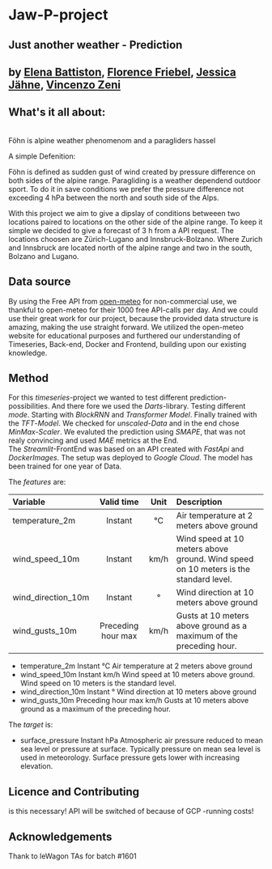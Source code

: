 <h1>Jaw-P-project</h1>
<h2>Just another weather - Prediction</h2>
<h2>by <a href="https://github.com/Elenya92">Elena Battiston</a>, <a href="https://github.com/FloFriebel">Florence Friebel</a>, <a href="https://github.com/jjaehne">Jessica Jähne</a>, <a href="https://github.com/VinceZeni">Vincenzo Zeni</a></h2>

<h2>What's it all about:</h2><br />
Föhn is alpine weather phenomenom and a paragliders hassel<br />

A simple Defenition:

Föhn is defined as sudden gust of wind created by pressure difference on both sides of the alpine range.
Paragliding is a weather dependend outdoor sport. To do it in save conditions we prefer the pressure difference not exceeding 4 hPa between the north and south side of the Alps.

With this project we aim to give a dipslay of conditions betweeen two locations paired to locations on the other side of the alpine range.
To keep it simple we decided to give a forecast of 3 h from a API request.
The locations choosen are Zürich-Lugano and Innsbruck-Bolzano. Where Zurich and Innsbruck are located north of the alpine range and two in the south, Bolzano and Lugano.


<h2>Data source </h2>
By using the Free API from <a href="https://open-meteo.com/en/terms">open-meteo</a> for non-commercial use, we thankful to open-meteo for their 1000 free API-calls per day. And we could use their great work for our project, because the provided data structure is amazing, making the use straight forward.
We utilized the open-meteo website for educational purposes and furthered our understanding of Timeseries, Back-end, Docker and Frontend, building upon our existing knowledge.

<h2>Method</h2>
For this <em>timeseries</em>-project we wanted to test different prediction-possibilities. And there fore we used the <em>Darts</em>-library. Testing different <em>mode</em>. Starting with <em>BlockRNN</em> and <em>Transformer</em> <em>Model</em>. Finally trained with the <em>TFT</em>-<em>Model</em>. We checked for <em>unscaled-Data</em> and in the end chose <em>MinMax-Scaler</em>. We evaluted the prediction using <em>SMAPE</em>, that was not realy convincing and used <em>MAE</em> metrics at the End.<br />
The <em>Streamlit</em>-FrontEnd was based on an API created with <em>FastApi</em> and <em>DockerImages</em>. The setup was deployed to <em>Google</em> <em>Cloud</em>.
The model has been trained for one year of Data. 

The <em>features</em> are:<br />

| Variable           | Valid time         | Unit | Description                                                                         |
| :---               |     :---:          |:---: | :---                                                                                |
| temperature_2m     | Instant            | °C   | Air temperature at 2 meters above ground                                            |
| wind_speed_10m     | Instant            | km/h | Wind speed at 10 meters above ground. Wind speed on 10 meters is the standard level.|
| wind_direction_10m | Instant            | °    | Wind direction at 10 meters above ground                                            |
| wind_gusts_10m     | Preceding hour max | km/h | Gusts at 10 meters above ground as a maximum of the preceding hour.                 |


- temperature_2m	Instant	°C 	Air temperature at 2 meters above ground<br />
- wind_speed_10m Instant	km/h	Wind speed at 10 meters above ground. Wind speed on 10 meters is the standard level.<br />
- wind_direction_10m Instant	°	Wind direction at 10 meters above ground<br />
- wind_gusts_10m	Preceding hour max	km/h Gusts at 10 meters above ground as a maximum of the preceding hour.<br />

The <em>target</em> is:<br />
- surface_pressure	Instant	hPa	Atmospheric air pressure reduced to mean sea level or pressure at surface. Typically pressure on mean sea level is used in meteorology. Surface pressure gets lower with increasing elevation.

<h2>Licence and Contributing</h2>
is this necessary!
API will be switched of because of GCP -running costs!


<h2>Acknowledgements</h2>

Thank to leWagon TAs for batch #1601
